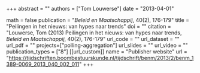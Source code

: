 +++
abstract = ""
authors = ["Tom Louwerse"]
date = "2013-04-01"

math = false
publication = "*Beleid en Maatschappij*, 40(2), 176-179"
title = "Peilingen in het nieuws: van hypes naar trends"
doi = ""
citation = "Louwerse, Tom (2013) Peilingen in het nieuws: van hypes naar trends, *Beleid en Maatschappij*, 40(2), 176-179"
url_code = ""
url_dataset = ""
url_pdf = ""
projects=["polling-aggregation"]
url_slides = ""
url_video = ""
publication_types = ["8"]
[[url_custom]]
  name = "Publisher website"
  url = "https://tijdschriften.boombestuurskunde.nl/tijdschrift/benm/2013/2/benm_1389-0069_2013_040_002_011"
+++
